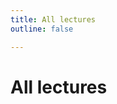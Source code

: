```yaml
---
title: All lectures
outline: false

---
```


<script setup>
  import ClassMeetingList from '../.vitepress/theme/ClassMeetingList.vue'
  import { data } from './lectures.data.js'
  import { ref } from 'vue'
  const meetings = ref(data)
</script>

# All lectures

<ClassMeetingList :meetings="meetings" />
